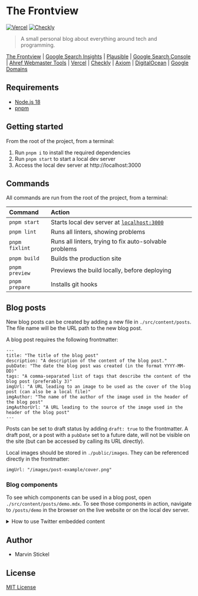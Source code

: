 # The Frontview

[![Vercel](https://vercelbadge.vercel.app/api/SenseiMarv/the-frontview?style=for-the-badge)](https://vercel.com/senseimarv/the-frontview) [![Checkly](https://api.checklyhq.com/v1/badges/checks/00dcc340-7a1f-4591-8b0f-a0887a26437a?style=for-the-badge&theme=default)](https://app.checklyhq.com/checks/00dcc340-7a1f-4591-8b0f-a0887a26437a/)

> A small personal blog about everything around tech and programming.

[The Frontview](https://the-frontview.dev) | [Google Search Insights](https://search.google.com/search-console/insights/?resource_id=sc-domain%3Athe-frontview.dev&hl=de) | [Plausible](https://analytics.the-frontview.dev/the-frontview.dev) | [Google Search Console](https://search.google.com/search-console?resource_id=sc-domain:the-frontview.dev) | [Ahref Webmaster Tools](https://app.ahrefs.com/dashboard) | [Vercel](https://vercel.com/senseimarv/the-frontview) | [Checkly](https://app.checklyhq.com/checks/00dcc340-7a1f-4591-8b0f-a0887a26437a/) | [Axiom](https://cloud.axiom.co/the-frontview-njlg) | [DigitalOcean](https://cloud.digitalocean.com/projects/890d1937-03d2-412c-abce-d5207c3d1195/resources?i=defe27) | [Google Domains](https://domains.google.com/registrar/the-frontview.dev?hl=de)

## Requirements

- [Node.js 18](https://nodejs.org/)
- [pnpm](https://pnpm.io/)

## Getting started

From the root of the project, from a terminal:

1. Run `pnpm i` to install the required dependencies
2. Run `pnpm start` to start a local dev server
3. Access the local dev server at http://localhost:3000

## Commands

All commands are run from the root of the project, from a terminal:

| Command        | Action                                                               |
| :------------- | :------------------------------------------------------------------- |
| `pnpm start`   | Starts local dev server at [`localhost:3000`](http://localhost:3000) |
| `pnpm lint`    | Runs all linters, showing problems                                   |
| `pnpm fixlint` | Runs all linters, trying to fix auto-solvable problems               |
| `pnpm build`   | Builds the production site                                           |
| `pnpm preview` | Previews the build locally, before deploying                         |
| `pnpm prepare` | Installs git hooks                                                   |

## Blog posts

New blog posts can be created by adding a new file in `./src/content/posts`. The file name will be the URL path to the new blog post.

A blog post requires the following frontmatter:

```mdx
---
title: "The title of the blog post"
description: "A description of the content of the blog post."
pubDate: "The date the blog post was created (in the format YYYY-MM-DD)"
tags: "A comma-separated list of tags that describe the content of the blog post (preferably 3)"
imgUrl: "A URL leading to an image to be used as the cover of the blog post (can also be a local file)"
imgAuthor: "The name of the author of the image used in the header of the blog post"
imgAuthorUrl: "A URL leading to the source of the image used in the header of the blog post"
---
```

Posts can be set to draft status by adding `draft: true` to the frontmatter. A draft post, or a post with a `pubDate` set to a future date, will not be visible on the site (but can be accessed by calling its URL directly).

Local images should be stored in `./public/images`. They can be referenced directly in the frontmatter:

```mdx
imgUrl: "/images/post-example/cover.png"
```

### Blog components

To see which components can be used in a blog post, open `./src/content/posts/demo.mdx`. To see those components in action, navigate to `/posts/demo` in the browser on the live website or on the local dev server.

<details><summary>How to use Twitter embedded content</summary>

If you want to use the embedded Twitter card, a API token is required:

1. Create a new file `.env` as copy of `.env.example` in the root of the project
2. Add a valid Twitter API token to `SECRET_TWITTER_TOKEN` in the new file:

```
SECRET_TWITTER_TOKEN=bearer-token-for-the-twitter-api
```

</details>

## Author

- Marvin Stickel

## License

[MIT License](/LICENSE)
